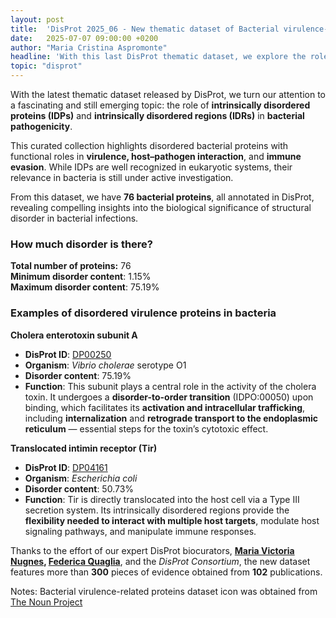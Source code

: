 ```yaml
---
layout: post
title:  'DisProt 2025_06 - New thematic dataset of Bacterial virulence-related proteins'
date:   2025-07-07 09:00:00 +0200
author: "Maria Cristina Aspromonte"
headline: 'With this last DisProt thematic dataset, we explore the role of intrinsically disordered proteins (IDPs) in bacterial pathogenicity.'
topic: "disprot"
---
```



With the latest thematic dataset released by DisProt, we turn our attention to a fascinating and still emerging topic: the role of **intrinsically disordered proteins (IDPs)** and **intrinsically disordered regions (IDRs)** in **bacterial pathogenicity**.

This curated collection highlights disordered bacterial proteins with functional roles in **virulence, host–pathogen interaction**, and **immune evasion**. While IDPs are well recognized in eukaryotic systems, their relevance in bacteria is still under active investigation.

From this dataset, we have **76 bacterial proteins**, all annotated in DisProt, revealing compelling insights into the biological significance of structural disorder in bacterial infections.


### **How much disorder is there?**

**Total number of proteins:** 76 \
**Minimum disorder content**: 1.15% \
**Maximum disorder content**: 75.19%

### **Examples of disordered virulence proteins in bacteria**


**Cholera enterotoxin subunit A**



* **DisProt ID**: [DP00250](https://www.disprot.org/DP00250)
* **Organism**: *Vibrio cholerae* serotype O1
* **Disorder content**: 75.19%
* **Function**: This subunit plays a central role in the activity of the cholera toxin. It undergoes a **disorder-to-order transition** (IDPO:00050) upon binding, which facilitates its **activation and intracellular trafficking**, including **internalization** and **retrograde transport to the endoplasmic reticulum** — essential steps for the toxin’s cytotoxic effect.


**Translocated intimin receptor (Tir)**

* **DisProt ID**: [DP04161](https://disprot.org/DP04161)
* **Organism**: *Escherichia coli*
* **Disorder content**: 50.73%
* **Function**: Tir is directly translocated into the host cell via a Type III secretion system. Its intrinsically disordered regions provide the **flexibility needed to interact with multiple host targets**, modulate host signaling pathways, and manipulate immune responses.

Thanks to the effort of our expert DisProt biocurators, **[Maria Victoria Nugnes](https://apicuron.org/curators/0000-0001-8399-7907), [Federica Quaglia](https://apicuron.org/curators/0000-0002-0341-4888)**, and the *DisProt Consortium*, the new dataset features more than **300** pieces of evidence obtained from **102** publications. 

Notes: Bacterial virulence-related proteins dataset icon was obtained from [The Noun Project](https://thenounproject.com/)
